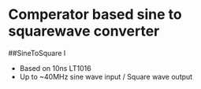 # Comperator based sine to squarewave converter

##SineToSquare I
* Based on 10ns LT1016
* Up to ~40MHz sine wave input / Square wave output